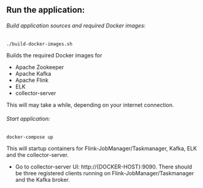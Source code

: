 ## Run the application:

###### Build application sources and required Docker images:

`./build-docker-images.sh`

Builds the required Docker images for

* Apache Zookeeper
* Apache Kafka
* Apache Flink
* ELK
* collector-server

This will  may take a while, depending on your internet connection.


###### Start application:

`docker-compose up`

This will startup containers for Flink-JobManager/Taskmanager, Kafka, ELK and the collector-server.

* Go to collector-server UI: http://{DOCKER-HOST}:9090. 
There should be three registered clients running on Flink-JobManager/Taskmanager and the Kafka broker.


